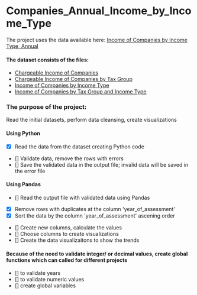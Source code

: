 # Companies_Annual_Income_by_Income_Type

The project uses the data available here: [Income of Companies by Income Type, Annual](https://data.gov.sg/dataset/income-of-companies-by-income-type-annual?resource_id=3b64eaf4-78d7-4312-8167-1a423b83d0db)

#### The dataset consists of the files:
- [Chargeable Income of Companies](https://data.gov.sg/dataset/income-of-companies-by-income-type-annual?resource_id=3b64eaf4-78d7-4312-8167-1a423b83d0db)
- [Chargeable Income of Companies by Tax Group](https://data.gov.sg/dataset/income-of-companies-by-income-type-annual?resource_id=ec8ed20b-707f-41a6-80d0-1f2be8025261)
- [Income of Companies by Income Type](https://data.gov.sg/dataset/income-of-companies-by-income-type-annual?resource_id=83b36d2e-6d2a-47d0-8042-415db84442e9)
- [Income of Companies by Tax Group and Income Type](https://data.gov.sg/dataset/income-of-companies-by-income-type-annual?resource_id=be33c464-7566-402d-87e2-07ccf07c251d)

### The purpose of the project:
Read the initial datasets, perform data cleansing, create visualizations 
#### Using Python
- [x] Read the data from the dataset creating Python code
- [] Validate data, remove the rows with errors
- [] Save the validated data in the output file; invalid data will be saved in the error file
#### Using Pandas
- [] Read the output file with validated data using Pandas
- [x] Remove rows with duplicates at the column 'year_of_assessment'
- [x] Sort the data by the column 'year_of_assessment' ascening order 
- [] Create new columns, calculate the values 
- [] Choose columns to create visualizations
- [] Create the data visualizaitons to show the trends
#### Because of the need to validate integer/ or decimal values, create global functions which can called for different projects 
- [] to validate years
- [] to validate numeric values
- [] create global variables
